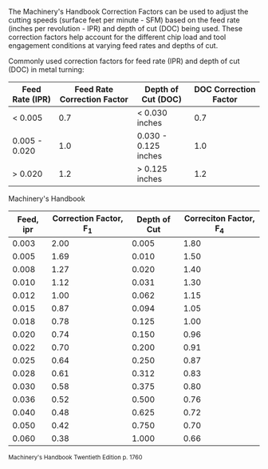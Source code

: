 The Machinery's Handbook Correction Factors can be used to adjust the cutting speeds (surface feet per minute - SFM) based on the feed rate (inches per revolution - IPR) and depth of cut (DOC) being used. These correction factors help account for the different chip load and tool engagement conditions at varying feed rates and depths of cut.

Commonly used correction factors for feed rate (IPR) and depth of cut (DOC) in metal turning:

| Feed Rate (IPR) | Feed Rate Correction Factor | Depth of Cut (DOC) | DOC Correction Factor |
|-----------------|----------------------------|--------------------|-----------------------|
| < 0.005         | 0.7                        | < 0.030 inches     | 0.7                   |
| 0.005 - 0.020   | 1.0                        | 0.030 - 0.125 inches | 1.0                   |
| > 0.020         | 1.2                        | > 0.125 inches     | 1.2                   |

Machinery's Handbook

| Feed, ipr | Correction Factor, F<sub>1</sub> | Depth of Cut | Correciton Factor, F<sub>4</sub> |
| --------- | -------------------------------- | ------------ | -------------------------------- |
| 0.003     | 2.00                             | 0.005        | 1.80                             |
| 0.005     | 1.69                             | 0.010        | 1.50                             |
| 0.008     | 1.27                             | 0.020        | 1.40                             |
| 0.010     | 1.12                             | 0.031        | 1.30                             |
| 0.012     | 1.00                             | 0.062        | 1.15                             |
| 0.015     | 0.87                             | 0.094        | 1.05                             |
| 0.018     | 0.78                             | 0.125        | 1.00                             |
| 0.020     | 0.74                             | 0.150        | 0.96                             |
| 0.022     | 0.70                             | 0.200        | 0.91                             |
| 0.025     | 0.64                             | 0.250        | 0.87                             |
| 0.028     | 0.61                             | 0.312        | 0.83                             |
| 0.030     | 0.58                             | 0.375        | 0.80                             |
| 0.036     | 0.52                             | 0.500        | 0.76                             |
| 0.040     | 0.48                             | 0.625        | 0.72                             |
| 0.050     | 0.42                             | 0.750        | 0.70                             |
| 0.060     | 0.38                             | 1.000        | 0.66                             |

<small>Machinery's Handbook Twentieth Edition p. 1760</small>
